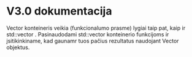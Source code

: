 # V3.0 dokumentacija

 Vector konteineris veikia (funkcionalumo prasme) lygiai taip pat, kaip ir std::vector . Pasinaudodami std::vector konteinerio funkcijoms ir įsitikinkiname, kad gaunamr tuos pačius rezultatus naudojant Vector objektus.
